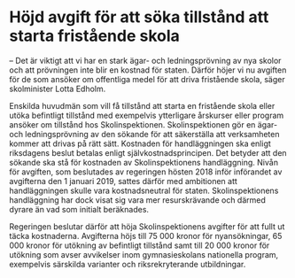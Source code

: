 # Höjd avgift för att söka tillstånd att starta fristående skola

– Det är viktigt att vi har en stark ägar\- och ledningsprövning av nya skolor och att prövningen inte blir en kostnad för staten. Därför höjer vi nu avgiften för de som ansöker om offentliga medel för att driva fristående skola, säger skolminister Lotta Edholm.

Enskilda huvudmän som vill få tillstånd att starta en fristående skola eller utöka befintligt tillstånd med exempelvis ytterligare årskurser eller program ansöker om tillstånd hos Skolinspektionen. Skolinspektionen gör en ägar\- och ledningsprövning av den sökande för att säkerställa att verksamheten kommer att drivas på rätt sätt. Kostnaden för handläggningen ska enligt riksdagens beslut betalas enligt självkostnadsprincipen. Det betyder att den sökande ska stå för kostnaden av Skolinspektionens handläggning. Nivån för avgiften, som beslutades av regeringen hösten 2018 inför införandet av avgifterna den 1 januari 2019, sattes därför med ambitionen att handläggningen skulle vara kostnadsneutral för staten. Skolinspektionens handläggning har dock visat sig vara mer resurskrävande och därmed dyrare än vad som initialt beräknades.

Regeringen beslutar därför att höja Skolinspektionens avgifter för att fullt ut täcka kostnaderna. Avgifterna höjs till 75 000 kronor för nyansökningar, 65 000 kronor för utökning av befintligt tillstånd samt till 20 000 kronor för utökning som avser avvikelser inom gymnasieskolans nationella program, exempelvis särskilda varianter och riksrekryterande utbildningar.
